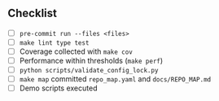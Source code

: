 ## Checklist

- [ ] `pre-commit run --files <files>`
- [ ] `make lint type test`
- [ ] Coverage collected with `make cov`
- [ ] Performance within thresholds (`make perf`)
- [ ] `python scripts/validate_config_lock.py`
- [ ] `make map` committed `repo_map.yaml` and `docs/REPO_MAP.md`
- [ ] Demo scripts executed
